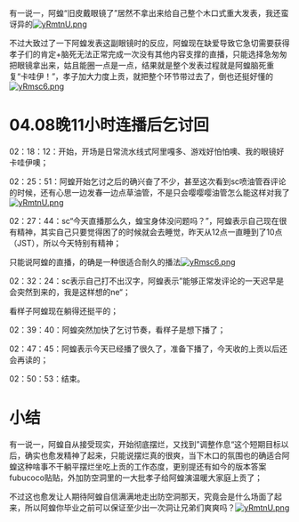 有一说一，阿蝗“旧皮戴眼镜了”居然不拿出来给自己整个木口式重大发表，我还蛮讶异的[![yRmtnU.png](https://z3.ax1x.com/2021/02/18/yRmtnU.png)](https://imgtu.com/i/yRmtnU)

不过大致过了一下阿蝗发表这副眼镜时的反应，阿蝗现在缺爱导致它急切需要获得孝子们的肯定+脑死无法正常完成一次没有其他内容支撑的直播，只能选择急匆匆把眼镜拿出来，姑且能圈一点是一点，结果就是整个发表过程就是阿蝗脑死重复“卡哇伊！”，孝子加大力度上贡，就把整个环节带过去了，倒也还挺好懂的[![yRmsc6.png](https://z3.ax1x.com/2021/02/18/yRmsc6.png)](https://imgtu.com/i/yRmsc6)

# 04.08晚11小时连播后乞讨回

02：18：12：开始，开场是日常流水线式阿里嘎多、游戏好怕怕噢、我的眼镜好卡哇伊噢；

02：25：51：阿蝗开始乞讨之后的确兴奋了不少，甚至这次看到sc喷油管吞评论的时候，还有心思一边发春一边点草油管，不是只会嘤嘤嘤油管怎么能这样对我了[![yRmtnU.png](https://z3.ax1x.com/2021/02/18/yRmtnU.png)](https://imgtu.com/i/yRmtnU)

02：27：44：sc“今天直播那么久，蝗宝身体没问题吗？”，阿蝗表示自己现在很有精神，其实自己只要觉得困了的时候就会去睡觉，昨天从12点一直睡到了10点（JST），所以今天特别有精神；

只能说阿蝗的直播，的确是一种很适合耐久的播法[![yRmsc6.png](https://z3.ax1x.com/2021/02/18/yRmsc6.png)](https://imgtu.com/i/yRmsc6)

02：32：24：sc表示自己打不出汉字，阿蝗表示”能够正常发评论的一天迟早是会突然到来的，我是这样想的ne“；

看样子阿蝗现在躺得还挺平的；

02：39：40：阿蝗突然加快了乞讨节奏，看样子是想下播了；

02：47：45：阿蝗表示今天已经播了很久了，准备下播了，今天收的上贡以后还会再读的；

02：50：53：结束。

# 小结

有一说一，阿蝗自从接受现实，开始彻底摆烂，又找到”调整作息“这个短期目标以后，确实也愈发精神了起来，只能说摆烂真的很爽，当下木口的氛围也的确适合阿蝗这种啥事不干躺平摆烂坐吃上贡的工作态度，更别提还有如今的版本答案fubucoco贴贴，外加防空洞里的一大批孝子给阿蝗演温暖大家庭上贡了；

不过这也愈发让人期待阿蝗自信满满地走出防空洞那天，究竟会是什么场面了起来，所以阿蝗你毕业之前可以保证至少出一次洞让兄弟们爽爽吗？[![yRmtnU.png](https://z3.ax1x.com/2021/02/18/yRmtnU.png)](https://imgtu.com/i/yRmtnU)